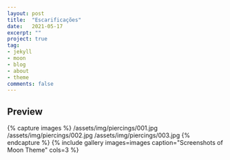 ```yaml
---
layout: post
title:  "Escarificações"
date:   2021-05-17
excerpt: ""
project: true
tag:
- jekyll 
- moon
- blog
- about
- theme
comments: false
---
```


## Preview

{% capture images %}
  /assets/img/piercings/001.jpg
  /assets/img/piercings/002.jpg
  /assets/img/piercings/003.jpg
{% endcapture %}
{% include gallery images=images caption="Screenshots of Moon Theme" cols=3 %}
